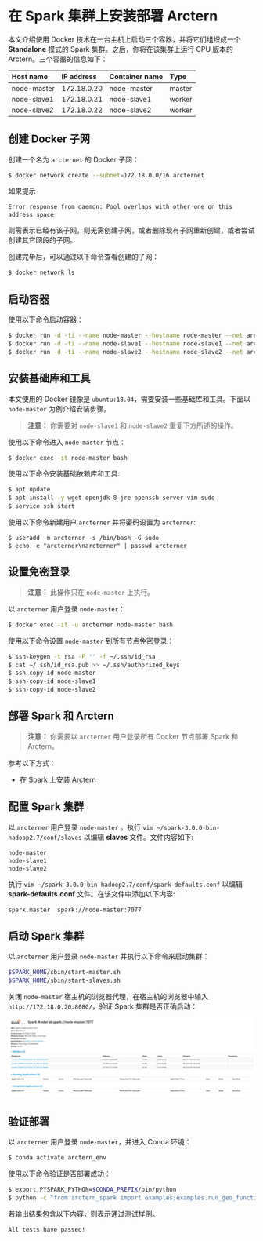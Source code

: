 # 在 Spark 集群上安装部署 Arctern

本文介绍使用 Docker 技术在一台主机上启动三个容器，并将它们组织成一个 **Standalone** 模式的 Spark 集群。之后，你将在该集群上运行 CPU 版本的 Arctern。三个容器的信息如下：

| Host name |IP address | Container name | Type |
| :--- | :--- | :--- | :--- |
| node-master | 172.18.0.20 | node-master | master |
| node-slave1 | 172.18.0.21 | node-slave1 | worker |
| node-slave2 | 172.18.0.22 | node-slave2 | worker |

## 创建 Docker 子网

创建一个名为 `arcternet` 的 Docker 子网：

```bash
$ docker network create --subnet=172.18.0.0/16 arcternet
```
如果提示
```
Error response from daemon: Pool overlaps with other one on this address space
```
则需表示已经有该子网，则无需创建子网，或者删除现有子网重新创建，或者尝试创建其它网段的子网。

创建完毕后，可以通过以下命令查看创建的子网：
```bash
$ docker network ls
```

## 启动容器

使用以下命令启动容器：

```bash
$ docker run -d -ti --name node-master --hostname node-master --net arcternet --ip 172.18.0.20 --add-host node-slave1:172.18.0.21 --add-host node-slave2:172.18.0.22  ubuntu:18.04 bash
$ docker run -d -ti --name node-slave1 --hostname node-slave1 --net arcternet --ip 172.18.0.21 --add-host node-master:172.18.0.20 --add-host node-slave2:172.18.0.22  ubuntu:18.04 bash
$ docker run -d -ti --name node-slave2 --hostname node-slave2 --net arcternet --ip 172.18.0.22 --add-host node-master:172.18.0.20 --add-host node-slave1:172.18.0.21  ubuntu:18.04 bash
```

## 安装基础库和工具

本文使用的 Docker 镜像是 `ubuntu:18.04`，需要安装一些基础库和工具。下面以 `node-master` 为例介绍安装步骤。

> **注意：** 你需要对 `node-slave1` 和 `node-slave2` 重复下方所述的操作。

使用以下命令进入 `node-master` 节点：

```bash
$ docker exec -it node-master bash
```

使用以下命令安装基础依赖库和工具:

```bash
$ apt update
$ apt install -y wget openjdk-8-jre openssh-server vim sudo
$ service ssh start
```

使用以下命令新建用户 `arcterner` 并将密码设置为 `arcterner`:

```
$ useradd -m arcterner -s /bin/bash -G sudo
$ echo -e "arcterner\narcterner" | passwd arcterner
```

## 设置免密登录

> **注意：** 此操作只在 `node-master` 上执行。

以 `arcterner` 用户登录 `node-master`：
```bash
$ docker exec -it -u arcterner node-master bash
```

使用以下命令设置 `node-master` 到所有节点免密登录：
```bash
$ ssh-keygen -t rsa -P '' -f ~/.ssh/id_rsa
$ cat ~/.ssh/id_rsa.pub >> ~/.ssh/authorized_keys
$ ssh-copy-id node-master
$ ssh-copy-id node-slave1
$ ssh-copy-id node-slave2
```

## 部署 Spark 和 Arctern

> **注意：** 你需要以 `arcterner` 用户登录所有 Docker 节点部署 Spark 和 Arctern。

参考以下方式：

* [在 Spark 上安装 Arctern](./install_arctern_on_spark_cn.md)

## 配置 Spark 集群

以 `arcterner` 用户登录 `node-master` 。执行 `vim ~/spark-3.0.0-bin-hadoop2.7/conf/slaves` 以编辑 **slaves** 文件。文件内容如下:

```
node-master
node-slave1
node-slave2
```

执行 `vim ~/spark-3.0.0-bin-hadoop2.7/conf/spark-defaults.conf` 以编辑 **spark-defaults.conf** 文件。在该文件中添加以下内容:

```bash
spark.master  spark://node-master:7077
```

## 启动 Spark 集群

以 `arcterner` 用户登录 `node-master` 并执行以下命令来启动集群：

```bash
$SPARK_HOME/sbin/start-master.sh
$SPARK_HOME/sbin/start-slaves.sh
```

关闭 `node-master` 宿主机的浏览器代理，在宿主机的浏览器中输入 `http://172.18.0.20:8080/`，验证 Spark 集群是否正确启动：

![查看集群](./img/check_cluster.png)

## 验证部署

以 `arcterner` 用户登录 `node-master`，并进入 Conda 环境：

```bash
$ conda activate arctern_env
```

使用以下命令验证是否部署成功：

```bash
$ export PYSPARK_PYTHON=$CONDA_PREFIX/bin/python
$ python -c "from arctern_spark import examples;examples.run_geo_functions_test()"
```

若输出结果包含以下内容，则表示通过测试样例。

```bash
All tests have passed!
```
